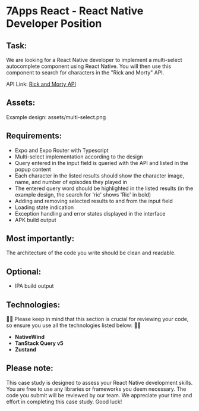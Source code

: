 # 7Apps React - React Native Developer Position

## Task:

We are looking for a React Native developer to implement a multi-select autocomplete component using React Native. You will then use this component to search for characters in the "Rick and Morty" API.

API Link: [Rick and Morty API](https://rickandmortyapi.com/documentation/#introduction)

## Assets:

Example design: assets/multi-select.png

## Requirements:

- Expo and Expo Router with Typescript
- Multi-select implementation according to the design
- Query entered in the input field is queried with the API and listed in the popup content
- Each character in the listed results should show the character image, name, and number of episodes they played in
- The entered query word should be highlighted in the listed results (in the example design, the search for 'ric' shows 'Ric' in bold)
- Adding and removing selected results to and from the input field
- Loading state indication
- Exception handling and error states displayed in the interface
- APK build output

## Most importantly:

The architecture of the code you write should be clean and readable.

## Optional:

- IPA build output

## Technologies:

🚨🚨 Please keep in mind that this section is crucial for reviewing your code, so ensure you use all the technologies listed below: 🚨🚨

- **NativeWind**
- **TanStack Query v5**
- **Zustand**

## Please note:

This case study is designed to assess your React Native development skills. You are free to use any libraries or frameworks you deem necessary. The code you submit will be reviewed by our team. We appreciate your time and effort in completing this case study. Good luck!
